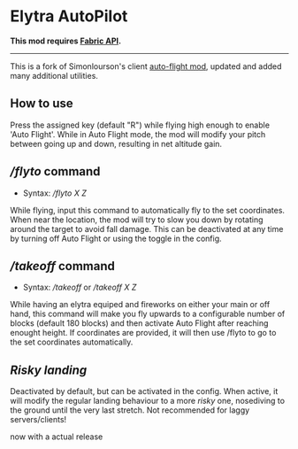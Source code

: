 # Elytra AutoPilot

**This mod requires [Fabric API](https://www.curseforge.com/minecraft/mc-mods/fabric-api).**
***
This is a fork of Simonlourson's client [auto-flight mod](https://www.curseforge.com/minecraft/mc-mods/elytra-auto-flight), updated and added many additional utilities.


## How to use

Press the assigned key (default "R") while flying high enough to enable 'Auto Flight'. While in Auto Flight mode, the mod will modify your pitch between going up and down, resulting in net altitude gain.

## */flyto* command
- Syntax: */flyto X Z*

While flying, input this command to automatically fly to the set coordinates. When near the location, the mod will try to slow you down by rotating around the target to avoid fall damage. This can be deactivated at any time by turning off Auto Flight or using the toggle in the config.

## */takeoff* command
- Syntax: */takeoff* or */takeoff X Z*

While having an elytra equiped and fireworks on either your main or off hand, this command will make you fly upwards to a configurable number of blocks (default 180 blocks) and then activate Auto Flight after reaching enought height. If coordinates are provided, it will then use /flyto to go to the set coordinates automatically.

## *Risky landing*
Deactivated by default, but can be activated in the config. When active, it will modify the regular landing behaviour to a more *risky* one, nosediving to the ground until the very last stretch. Not recommended for laggy servers/clients!

now with a actual release
